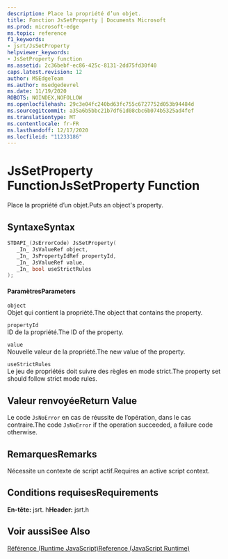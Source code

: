 ```yaml
---
description: Place la propriété d’un objet.
title: Fonction JsSetProperty | Documents Microsoft
ms.prod: microsoft-edge
ms.topic: reference
f1_keywords:
- jsrt/JsSetProperty
helpviewer_keywords:
- JsSetProperty function
ms.assetid: 2c36bebf-ec86-425c-8131-2dd75fd30f40
caps.latest.revision: 12
author: MSEdgeTeam
ms.author: msedgedevrel
ms.date: 11/19/2020
ROBOTS: NOINDEX,NOFOLLOW
ms.openlocfilehash: 29c3e04fc240bd63fc755c6727752d053b94484d
ms.sourcegitcommit: a35a6b5bbc21b7df61d08cbc6b074b5325ad4fef
ms.translationtype: MT
ms.contentlocale: fr-FR
ms.lasthandoff: 12/17/2020
ms.locfileid: "11233186"
---
```

# <span data-ttu-id="eb56b-103">JsSetProperty Function</span><span class="sxs-lookup"><span data-stu-id="eb56b-103">JsSetProperty Function</span></span>

<span data-ttu-id="eb56b-104">Place la propriété d’un objet.</span><span class="sxs-lookup"><span data-stu-id="eb56b-104">Puts an object's property.</span></span>  
  
## <span data-ttu-id="eb56b-105">Syntaxe</span><span class="sxs-lookup"><span data-stu-id="eb56b-105">Syntax</span></span>  
  
```cpp  
STDAPI_(JsErrorCode) JsSetProperty(  
   _In_ JsValueRef object,  
   _In_ JsPropertyIdRef propertyId,  
   _In_ JsValueRef value,  
   _In_ bool useStrictRules  
);  
```  
  
#### <span data-ttu-id="eb56b-106">Paramètres</span><span class="sxs-lookup"><span data-stu-id="eb56b-106">Parameters</span></span>  
 `object`  
 <span data-ttu-id="eb56b-107">Objet qui contient la propriété.</span><span class="sxs-lookup"><span data-stu-id="eb56b-107">The object that contains the property.</span></span>  
  
 `propertyId`  
 <span data-ttu-id="eb56b-108">ID de la propriété.</span><span class="sxs-lookup"><span data-stu-id="eb56b-108">The ID of the property.</span></span>  
  
 `value`  
 <span data-ttu-id="eb56b-109">Nouvelle valeur de la propriété.</span><span class="sxs-lookup"><span data-stu-id="eb56b-109">The new value of the property.</span></span>  
  
 `useStrictRules`  
 <span data-ttu-id="eb56b-110">Le jeu de propriétés doit suivre des règles en mode strict.</span><span class="sxs-lookup"><span data-stu-id="eb56b-110">The property set should follow strict mode rules.</span></span>  
  
## <span data-ttu-id="eb56b-111">Valeur renvoyée</span><span class="sxs-lookup"><span data-stu-id="eb56b-111">Return Value</span></span>  
 <span data-ttu-id="eb56b-112">Le code `JsNoError` en cas de réussite de l’opération, dans le cas contraire.</span><span class="sxs-lookup"><span data-stu-id="eb56b-112">The code `JsNoError` if the operation succeeded, a failure code otherwise.</span></span>  
  
## <span data-ttu-id="eb56b-113">Remarques</span><span class="sxs-lookup"><span data-stu-id="eb56b-113">Remarks</span></span>  
 <span data-ttu-id="eb56b-114">Nécessite un contexte de script actif.</span><span class="sxs-lookup"><span data-stu-id="eb56b-114">Requires an active script context.</span></span>  
  
## <span data-ttu-id="eb56b-115">Conditions requises</span><span class="sxs-lookup"><span data-stu-id="eb56b-115">Requirements</span></span>  
 <span data-ttu-id="eb56b-116">**En-tête:** jsrt. h</span><span class="sxs-lookup"><span data-stu-id="eb56b-116">**Header:** jsrt.h</span></span>  
  
## <span data-ttu-id="eb56b-117">Voir aussi</span><span class="sxs-lookup"><span data-stu-id="eb56b-117">See Also</span></span>  
 [<span data-ttu-id="eb56b-118">Référence (Runtime JavaScript)</span><span class="sxs-lookup"><span data-stu-id="eb56b-118">Reference (JavaScript Runtime)</span></span>](../chakra-hosting/reference-javascript-runtime.md)
